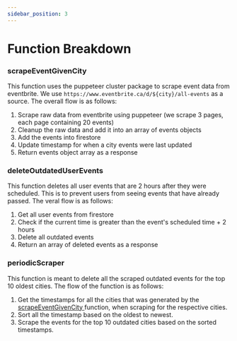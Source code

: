 ```yaml
---
sidebar_position: 3
---
```


# Function Breakdown

### scrapeEventGivenCity
This function uses the puppeteer cluster package to scrape event data from eventbrite. We use `https://www.eventbrite.ca/d/${city}/all-events` as a source. The overall flow is as follows:
1. Scrape raw data from eventbrite using puppeteer (we scrape 3 pages, each page containing 20 events)
2. Cleanup the raw data and add it into an array of events objects
3. Add the events into firestore
4. Update timestamp for when a city events were last updated
5. Return events object array as a response

### deleteOutdatedUserEvents
This function deletes all user events that are 2 hours after they were scheduled. This is to prevent users from seeing events that have already passed. The veral flow is as follows:
1. Get all user events from firestore
2. Check if the current time is greater than the event's scheduled time + 2 hours
3. Delete all outdated events
4. Return an array of deleted events as a response

### periodicScraper
This function is meant to delete all the scraped outdated events for the top 10 oldest cities. The flow of the function is as follows:
1. Get the timestamps for all the cities that was generated by the [ scrapeEventGivenCity ](#scrapeeventgivencity) function, when scraping for the respective cities.
2. Sort all the timestamp based on the oldest to newest. 
3. Scrape the events for the top 10 outdated cities based on the sorted timestamps. 